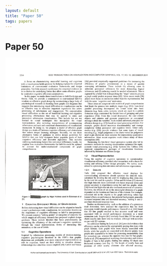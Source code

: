 ```yaml
---
layout: default
title: "Paper 50"
tags: papers
---
```


# Paper 50

<img src="/assets/scans/50.png" alt="Page with chartjunk removed" width="800"/>
